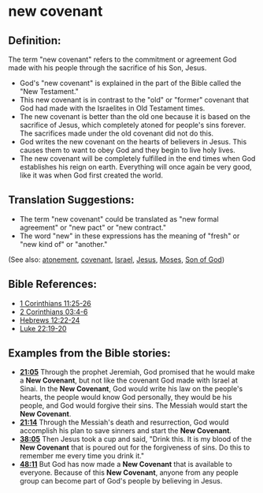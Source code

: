 # new covenant #

## Definition: ##

The term "new covenant" refers to the commitment or agreement God made with his people through the sacrifice of his Son, Jesus. 

* God's "new covenant" is explained in the part of the Bible called the "New Testament."
* This new covenant is in contrast to the "old" or "former" covenant that God had made with the Israelites in Old Testament times.
* The new covenant is better than the old one because it is based on the sacrifice of Jesus, which completely atoned for people's sins forever. The sacrifices made under the old covenant did not do this.
* God writes the new covenant on the hearts of believers in Jesus. This causes them to want to obey God and they begin to live holy lives.
* The new covenant will be completely fulfilled in the end times when God establishes his reign on earth. Everything will once again be very good, like it was when God first created the world.

## Translation Suggestions: ##

* The term "new covenant" could be translated as "new formal agreement" or "new pact" or "new contract."
* The word "new" in these expressions has the meaning of "fresh" or "new kind of" or "another."

(See also: [atonement](../kt/atonement.md), [covenant](../kt/covenant.md), [Israel](../other/israel.md), [Jesus](../kt/jesus.md), [Moses](../other/moses.md), [Son of God](../kt/sonofgod.md))

## Bible References: ##

* [1 Corinthians 11:25-26](en/tn/1co/help/11/25)
* [2 Corinthians 03:4-6](en/tn/2co/help/03/04)
* [Hebrews 12:22-24](en/tn/heb/help/12/22)
* [Luke 22:19-20](en/tn/luk/help/22/19)

## Examples from the Bible stories: ##

* __[21:05](en/tn/obs/help/21/05)__ Through the prophet Jeremiah, God promised that he would make a __New Covenant__, but not like the covenant God made with Israel at Sinai. In the __New Covenant__, God would write his law on the people's hearts, the people would know God personally, they would be his people, and God would forgive their sins. The Messiah would start the __New Covenant__.
* __[21:14](en/tn/obs/help/21/14)__ Through the Messiah's death and resurrection, God would accomplish his plan to save sinners and start the __New Covenant__.
* __[38:05](en/tn/obs/help/38/05)__ Then Jesus took a cup and said, "Drink this. It is my blood of the __New Covenant__  that is poured out for the forgiveness of sins. Do this to remember me every time you drink it."
* __[48:11](en/tn/obs/help/48/11)__ But God has now made a __New Covenant__  that is available to everyone. Because of this __New Covenant__, anyone from any people group can become part of God's people by believing in Jesus.